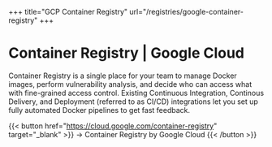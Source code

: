 +++
title="GCP Container Registry"
url="/registries/google-container-registry"
+++

# Container Registry \| Google Cloud

Container Registry is a single place for your team to manage Docker images, perform vulnerability analysis, and decide who can access what with fine-grained access control. Existing Continuous Integration, Continous Delivery, and Deployment (referred to as CI/CD) integrations let you set up fully automated Docker pipelines to get fast feedback.

{{< button href="https://cloud.google.com/container-registry" target="_blank" >}}
-> Container Registry by Google Cloud
{{< /button >}}